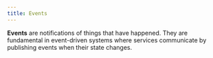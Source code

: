 ```yaml
---
title: Events
---
```


**Events** are notifications of things that have happened. They are fundamental in event-driven systems where services communicate by publishing events when their state changes.